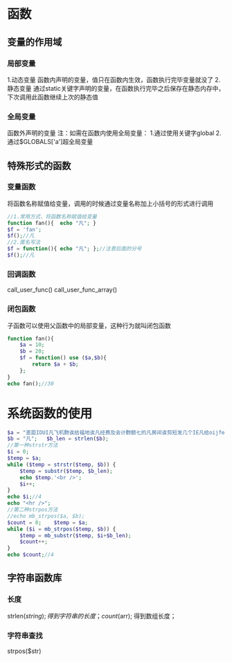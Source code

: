 # 函数
## 变量的作用域
### 局部变量
1.动态变量
函数内声明的变量，值只在函数内生效，函数执行完毕变量就没了
2.静态变量
通过static关键字声明的变量，在函数执行完毕之后保存在静态内存中，下次调用此函数继续上次的静态值
### 全局变量
函数外声明的变量
注：如需在函数内使用全局变量：
1.通过使用关键字global
2.通过$GLOBALS['a']超全局变量
## 特殊形式的函数
### 变量函数
将函数名称赋值给变量，调用的时候通过变量名称加上小括号的形式进行调用
```PHP
//1.常用方式，将函数名称赋值给变量
function fan(){  echo "凡"; }
$f = 'fan';
$f();//凡
//2.匿名写法
$f = function(){ echo "凡"; };//注意后面的分号
$f();//凡
```
### 回调函数
call_user_func()
call_user_func_array()
### 闭包函数
子函数可以使用父函数中的局部变量，这种行为就叫闭包函数
```PHP
function fan(){
    $a = 10;
    $b = 20;
    $f = function() use ($a,$b){
        return $a + $b;
    };
}
echo fan();//30
```
# 系统函数的使用
```PHP
$a = "差距IDUI凡飞机覅诶给福地诶凡经费及会计覅额七的凡房间诶剪短发几个IE凡给oijfe ";
$b = "凡";   $b_len = strlen($b);
//第一种strstr方法
$i = 0;
$temp = $a;
while ($temp = strstr($temp, $b)) {
	$temp = substr($temp, $b_len);
	echo $temp.'<br />';
	$i++;
}
echo $i;//4
echo "<hr />";
//第二种strpos方法
//echo mb_strpos($a, $b);
$count = 0;    $temp = $a;
while ($i = mb_strpos($temp, $b)) {
	$temp = mb_substr($temp, $i+$b_len);
	$count++;
}
echo $count;//4
```
## 字符串函数库
### 长度
strlen($string); 得到字符串的长度；
count($arr); 得到数组长度；
### 字符串查找
strpos($str)
